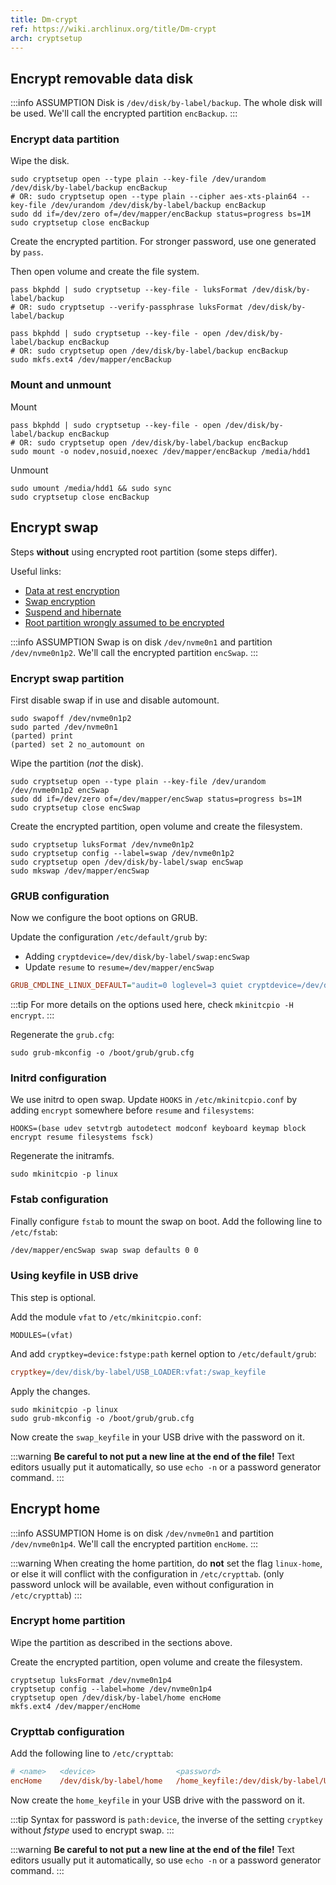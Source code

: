 ```yaml
---
title: Dm-crypt
ref: https://wiki.archlinux.org/title/Dm-crypt
arch: cryptsetup
---
```


## Encrypt removable data disk

:::info ASSUMPTION
Disk is `/dev/disk/by-label/backup`. The whole disk will be used.
We'll call the encrypted partition `encBackup`.
:::

### Encrypt data partition

Wipe the disk.

```shell
sudo cryptsetup open --type plain --key-file /dev/urandom /dev/disk/by-label/backup encBackup
# OR: sudo cryptsetup open --type plain --cipher aes-xts-plain64 --key-file /dev/urandom /dev/disk/by-label/backup encBackup
sudo dd if=/dev/zero of=/dev/mapper/encBackup status=progress bs=1M
sudo cryptsetup close encBackup
```

Create the encrypted partition. For stronger password, use one generated by `pass`.

Then open volume and create the file system.

```shell
pass bkphdd | sudo cryptsetup --key-file - luksFormat /dev/disk/by-label/backup
# OR: sudo cryptsetup --verify-passphrase luksFormat /dev/disk/by-label/backup

pass bkphdd | sudo cryptsetup --key-file - open /dev/disk/by-label/backup encBackup
# OR: sudo cryptsetup open /dev/disk/by-label/backup encBackup
sudo mkfs.ext4 /dev/mapper/encBackup
```

### Mount and unmount

Mount

```shell
pass bkphdd | sudo cryptsetup --key-file - open /dev/disk/by-label/backup encBackup
# OR: sudo cryptsetup open /dev/disk/by-label/backup encBackup
sudo mount -o nodev,nosuid,noexec /dev/mapper/encBackup /media/hdd1
```

Unmount

```shell
sudo umount /media/hdd1 && sudo sync
sudo cryptsetup close encBackup
```

## Encrypt swap

Steps **without** using encrypted root partition (some steps differ).

Useful links:

- [Data at rest encryption](https://wiki.archlinux.org/title/Data-at-rest_encryption)
- [Swap encryption](https://wiki.archlinux.org/title/Dm-crypt/Swap_encryption)
- [Suspend and hibernate](https://wiki.archlinux.org/title/Power_management/Suspend_and_hibernate#Hibernation)
- [Root partition wrongly assumed to be encrypted](https://bbs.archlinux.org/viewtopic.php?id=150850)

:::info ASSUMPTION
Swap is on disk `/dev/nvme0n1` and partition `/dev/nvme0n1p2`.
We'll call the encrypted partition `encSwap`.
:::

### Encrypt swap partition

First disable swap if in use and disable automount.

```shell
sudo swapoff /dev/nvme0n1p2
sudo parted /dev/nvme0n1
(parted) print
(parted) set 2 no_automount on
```

Wipe the partition (*not* the disk).

```shell
sudo cryptsetup open --type plain --key-file /dev/urandom /dev/nvme0n1p2 encSwap
sudo dd if=/dev/zero of=/dev/mapper/encSwap status=progress bs=1M
sudo cryptsetup close encSwap
```

Create the encrypted partition, open volume and create the filesystem.

```shell
sudo cryptsetup luksFormat /dev/nvme0n1p2
sudo cryptsetup config --label=swap /dev/nvme0n1p2
sudo cryptsetup open /dev/disk/by-label/swap encSwap
sudo mkswap /dev/mapper/encSwap
```

### GRUB configuration

Now we configure the boot options on GRUB.

Update the configuration `/etc/default/grub` by:

- Adding `cryptdevice=/dev/disk/by-label/swap:encSwap`
- Update `resume` to `resume=/dev/mapper/encSwap`

```ini
GRUB_CMDLINE_LINUX_DEFAULT="audit=0 loglevel=3 quiet cryptdevice=/dev/disk/by-label/swap:encSwap resume=/dev/mapper/encSwap"
```

:::tip
For more details on the options used here, check `mkinitcpio -H encrypt`.
:::

Regenerate the `grub.cfg`:

```shell
sudo grub-mkconfig -o /boot/grub/grub.cfg
```

### Initrd configuration

We use initrd to open swap.
Update `HOOKS` in `/etc/mkinitcpio.conf` by adding `encrypt` somewhere before `resume` and `filesystems`:

```shell
HOOKS=(base udev setvtrgb autodetect modconf keyboard keymap block encrypt resume filesystems fsck)
```

Regenerate the initramfs.

```shell
sudo mkinitcpio -p linux
```

### Fstab configuration

Finally configure `fstab` to mount the swap on boot.
Add the following line to `/etc/fstab`:

```txt
/dev/mapper/encSwap swap swap defaults 0 0
```

### Using keyfile in USB drive

This step is optional.

Add the module `vfat` to `/etc/mkinitcpio.conf`:

```shell
MODULES=(vfat)
```

And add `cryptkey=device:fstype:path` kernel option to `/etc/default/grub`:

```ini
cryptkey=/dev/disk/by-label/USB_LOADER:vfat:/swap_keyfile
```

Apply the changes.

```shell
sudo mkinitcpio -p linux
sudo grub-mkconfig -o /boot/grub/grub.cfg
```

Now create the `swap_keyfile` in your USB drive with the password on it.

:::warning
**Be careful to not put a new line at the end of the file!**
Text editors usually put it automatically,
so use `echo -n` or a password generator command.
:::

## Encrypt home

:::info ASSUMPTION
Home is on disk `/dev/nvme0n1` and partition `/dev/nvme0n1p4`.
We'll call the encrypted partition `encHome`.
:::

:::warning
When creating the home partition,
do **not** set the flag `linux-home`,
or else it will conflict with the configuration in `/etc/crypttab`.
(only password unlock will be available, even without configuration in `/etc/crypttab`)
:::

### Encrypt home partition

Wipe the partition as described in the sections above.

Create the encrypted partition, open volume and create the filesystem.

```shell
cryptsetup luksFormat /dev/nvme0n1p4
cryptsetup config --label=home /dev/nvme0n1p4
cryptsetup open /dev/disk/by-label/home encHome
mkfs.ext4 /dev/mapper/encHome
```

### Crypttab configuration

Add the following line to `/etc/crypttab`:

```ini
# <name>   <device>                  <password>                                    <options>
encHome    /dev/disk/by-label/home   /home_keyfile:/dev/disk/by-label/USB_LOADER
```

Now create the `home_keyfile` in your USB drive with the password on it.

:::tip
Syntax for password is `path:device`,
the inverse of the setting `cryptkey` without *fstype* used to encrypt swap.
:::

:::warning
**Be careful to not put a new line at the end of the file!**
Text editors usually put it automatically,
so use `echo -n` or a password generator command.
:::
